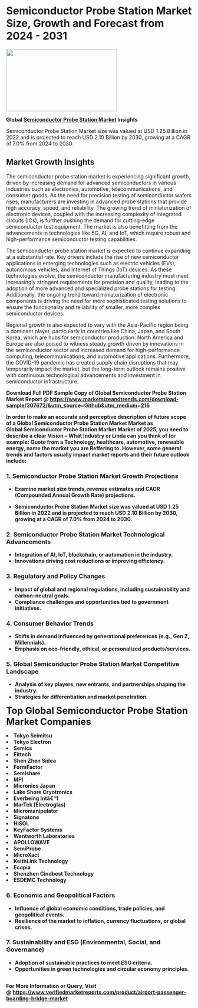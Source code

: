 <H1>Semiconductor Probe Station Market Size, Growth and Forecast from 2024 - 2031</H1><img class="aligncenter size-medium wp-image-584254" src="https://thirdeyenews.in/wp-content/uploads/2024/09/Global-Market-Research-300x168.jpeg" alt="" width="300" height="168" /><p><strong>Global&nbsp;<a href="https://www.marketsizeandtrends.com/download-sample/307672/&amp;utm_source=Github&utm_medium=216">Semiconductor Probe Station Market</a> Insights</strong></p><p>Semiconductor Probe Station Market size was valued at USD 1.25 Billion in 2022 and is projected to reach USD 2.10 Billion by 2030, growing at a CAGR of 7.0% from 2024 to 2030.</p><p><h2>Market Growth Insights</h2> <p>The semiconductor probe station market is experiencing significant growth, driven by increasing demand for advanced semiconductors in various industries such as electronics, automotive, telecommunications, and consumer goods. As the need for precision testing of semiconductor wafers rises, manufacturers are investing in advanced probe stations that provide high accuracy, speed, and reliability. The growing trend of miniaturization of electronic devices, coupled with the increasing complexity of integrated circuits (ICs), is further pushing the demand for cutting-edge semiconductor test equipment. The market is also benefitting from the advancements in technologies like 5G, AI, and IoT, which require robust and high-performance semiconductor testing capabilities.</p> <p><strong></strong></p> <p>The semiconductor probe station market is expected to continue expanding at a substantial rate. Key drivers include the rise of new semiconductor applications in emerging technologies such as electric vehicles (EVs), autonomous vehicles, and Internet of Things (IoT) devices. As these technologies evolve, the semiconductor manufacturing industry must meet increasingly stringent requirements for precision and quality, leading to the adoption of more advanced and specialized probe stations for testing. Additionally, the ongoing trend toward miniaturization of electronic components is driving the need for more sophisticated testing solutions to ensure the functionality and reliability of smaller, more complex semiconductor devices.</p> <p>Regional growth is also expected to vary with the Asia-Pacific region being a dominant player, particularly in countries like China, Japan, and South Korea, which are hubs for semiconductor production. North America and Europe are also poised to witness steady growth driven by innovations in the semiconductor sector and increased demand for high-performance computing, telecommunications, and automotive applications. Furthermore, the COVID-19 pandemic has created supply chain disruptions that may temporarily impact the market, but the long-term outlook remains positive with continuous technological advancements and investment in semiconductor infrastructure.</p> <p><strong></p><p><span class=""><strong>Download Full PDF Sample Copy of Global Semiconductor Probe Station Market Report</strong> @ <a href="https://www.marketsizeandtrends.com/download-sample/307672/&amp;utm_source=Github&utm_medium=216" target="_blank">https://www.marketsizeandtrends.com/download-sample/307672/&amp;utm_source=Github&utm_medium=216</a></span></p><p>In order to make an accurate and perceptive description of future scope of a Global&nbsp;Semiconductor Probe Station Market Market as Global&nbsp;Semiconductor Probe Station Market Market of 2025, you need to describe a clear Vision &ndash; What Industry or Linda can you think of for example: Quote from a Technology, healthcare, automotive, renewable energy, name the market you are Reffering to. However, some general trends and factors usually impact market reports and their future outlook include:</p><h3>1.&nbsp;<strong>Semiconductor Probe Station Market Growth Projections</strong></h3><ul><li>Examine market size trends, revenue estimates and CAGR (Compounded Annual Growth Rate) projections.</li><li><p>Semiconductor Probe Station Market size was valued at USD 1.25 Billion in 2022 and is projected to reach USD 2.10 Billion by 2030, growing at a CAGR of 7.0% from 2024 to 2030.</p></li></ul><h3>2.&nbsp;<strong>Semiconductor Probe Station Market Technological Advancements</strong></h3><ul><li>Integration of AI, IoT, blockchain, or automation in the industry.</li><li>Innovations driving cost reductions or improving efficiency.</li></ul><h3>3.&nbsp;<strong>Regulatory and Policy Changes</strong></h3><ul><li>Impact of global and regional regulations, including sustainability and carbon-neutral goals.</li><li>Compliance challenges and opportunities tied to government initiatives.</li></ul><h3>4.&nbsp;<strong>Consumer Behavior Trends</strong></h3><ul><li>Shifts in demand influenced by generational preferences (e.g., Gen Z, Millennials).</li><li>Emphasis on eco-friendly, ethical, or personalized products/services.</li></ul><h3>5.&nbsp;<strong>Global Semiconductor Probe Station Market Competitive Landscape</strong></h3><ul><li>Analysis of key players, new entrants, and partnerships shaping the industry.</li><li>Strategies for differentiation and market penetration.</li></ul><p data-pm-slice="1 1 []"><span style="color: inherit; font-family: inherit; font-size: 25px;">Top Global Semiconductor Probe Station Market Companies</span></p><div class="" data-test-id=""><p><li>Tokyo Seimitsu</li><li> Tokyo Electron</li><li> Semics</li><li> Fittech</li><li> Shen Zhen Sidea</li><li> FormFactor</li><li> Semishare</li><li> MPI</li><li> Micronics Japan</li><li> Lake Shore Cryotronics</li><li> Everbeing Intâ€™l</li><li> MarTek (Electroglas)</li><li> Micromanipulator</li><li> Signatone</li><li> HiSOL</li><li> KeyFactor Systems</li><li> Wentworth Laboratories</li><li> APOLLOWAVE</li><li> SemiProbe</li><li> MicroXact</li><li> KeithLink Technology</li><li> Ecopia</li><li> Shenzhen Cindbest Technology</li><li> ESDEMC Technology</li></p></div><h3>6.&nbsp;<strong>Economic and Geopolitical Factors</strong></h3><ul><li>Influence of global economic conditions, trade policies, and geopolitical events.</li><li>Resilience of the market to inflation, currency fluctuations, or global crises.</li></ul><h3>7.&nbsp;<strong>Sustainability and ESG (Environmental, Social, and Governance)</strong></h3><ul><li>Adoption of sustainable practices to meet ESG criteria.</li><li>Opportunities in green technologies and circular economy principles.</li></ul><h2><strong style="font-size: 14px;">For More Information or Query, Visit @&nbsp;</strong><a style="background-color: #ffffff; font-size: 14px;" href="https://www.marketsizeandtrends.com/report/semiconductor-probe-station-market/" target="_blank">https://www.verifiedmarketreports.com/product/airport-passenger-boarding-bridge-market</a></h2>
